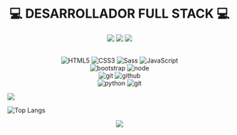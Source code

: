 <div align="center">
    <h1>💻 DESARROLLADOR FULL STACK 💻</h1>
</div>

<div align="center">
    <a href="https://www.instagram.com/damian_gl3/"><img src="https://img.shields.io/badge/instagram%20@damian_gl3-DD2476?style=for-the-badge&logo=instagram&logoColor=white"/></a>
    <a href="https://www.facebook.com/damian.lopez.03/"><img src="https://img.shields.io/badge/facebook%20@fernando_gl-344E86?style=for-the-badge&logo=facebook&logoColor=white"/></a>
    <a href="https://x.com/Damian_GL3/"><img src="https://img.shields.io/badge/twitter%20@damian_gl3-0D95E8?style=for-the-badge&logo=twitter&logoColor=white"/></a>
</div>

<br>

<div align="center">

![HTML5](https://img.shields.io/badge/html%205-grey?style=for-the-badge&logo=html5&logoColor=white&labelColor=8E2DE2)
![CSS3](https://img.shields.io/badge/css%203-grey?style=for-the-badge&logo=css3&logoColor=white&labelColor=8E2DE2)
![Sass](https://img.shields.io/badge/sass-grey?style=for-the-badge&logo=sass&logoColor=white&labelColor=8E2DE2)
![JavaScript](https://img.shields.io/badge/-JavaScript-grey?style=for-the-badge&logo=javascript&logoColor=white&labelColor=8E2DE2)
<br>
![bootstrap](https://img.shields.io/badge/-bootstrap-grey?style=for-the-badge&logo=bootstrap&logoColor=white&labelColor=8E2DE2)
![node](https://img.shields.io/badge/-node-grey?style=for-the-badge&logo=node.js&logoColor=white&labelColor=8E2DE2)
<br>
![git](https://img.shields.io/badge/-git-grey?style=for-the-badge&logo=git&logoColor=white&labelColor=8E2DE2)
![github](https://img.shields.io/badge/-github-grey?style=for-the-badge&logo=github&logoColor=white&labelColor=8E2DE2)
<br>
![python](https://img.shields.io/badge/-python-grey?style=for-the-badge&logo=python&logoColor=white&labelColor=8E2DE2)
![git](https://img.shields.io/badge/-git-grey?style=for-the-badge&logo=git&logoColor=white&labelColor=8E2DE2)

</div>







<img src="https://github-readme-stats.vercel.app/api?username=Damian-Git3&show_icons=true&theme=radical&title_color=8E2DE2&text_color=fff&icon_color=8E2DE2">

![Top Langs](https://github-readme-stats.vercel.app/api/top-langs/?username=Damian-Git3&theme=radical&title_color=8E2DE2&text_color=fff)

<p align="center">
<img src="https://visitor-badge.laobi.icu/badge?page_id=damian-git3" id="counter">
</p>


